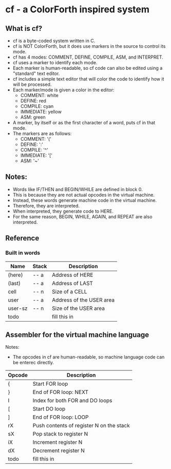 # cf - a ColorForth inspired system

## What is cf?
- cf is a byte-coded system written in C.
- cf is NOT ColorForth, but it does use markers in the source to control its mode.
- cf has 4 modes: COMMENT, DEFINE, COMPILE, ASM, and INTERPRET.
- cf uses a marker to identify each mode.
- Each marker is human-readable, so cf code can also be edited using a "standard" text editor.
- cf includes a simple text editor that will color the code to identify how it will be processed.
- Each marker/mode is given a color in the editor:
    - COMMENT: white
    - DEFINE: red
    - COMPILE: cyan
    - IMMEDIATE: yellow
    - ASM: green
- A marker, by itself or as the first character of a word, puts cf in that mode.
- The markers are as follows:
    - COMMENT: '('
    - DEFINE: ':'
    - COMPILE: '^'
    - IMMEDIATE: '['
    - ASM: '~'

## Notes:
- Words like IF/THEN and BEGIN/WHILE are defined in block 0.
- This is because they are not actual opcodes in the virtual machine.
- Instead, these words generate machine code in the virtual machine.
- Therefore, they are interpreted.
- When interpreted, they generate code to HERE.
- For the same reason, BEGIN, WHILE, AGAIN, and REPEAT are also interpreted.

## Reference

### Built in words
|Name       |Stack      |Description|
| ---       | ---       | --- |
| (here)    | -- a      |Address of HERE|
| (last)    | -- a      |Address of LAST|
| cell      | -- n      |Size of a CELL|
| user      | -- a      |Address of the USER area|
| user-sz   | -- n      |Size of the USER area|
|todo||fill this in|

## Assembler for the virtual machine language

Notes:
- The opcodes in cf are human-readable, so machine language code can be enterec directly.

|Opcode |Description|
| ---   | --- |
| \{    | Start FOR loop|
| \}    | End of FOR loop: NEXT|
| I     | Index for both FOR and DO loops|
| \[    | Start DO loop|
| \]    | End of FOR loop: LOOP|
| rX    | Push contents of register N on the stack|
| sX    | Pop stack to register N|
| iX    | Increment register N|
| dX    | Decrement register N|
|todo|fill this in|
